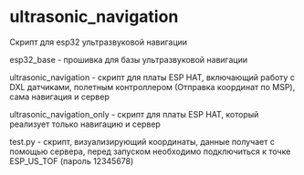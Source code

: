 # ultrasonic_navigation
Скрипт для esp32 ультразвуковой навигации

esp32_base - прошивка для базы ультразвуковой навигации

ultrasonic_navigation - скрипт для платы ESP HAT, включающий работу с DXL датчиками, полетным контроллером (Отправка координат по MSP), сама навигация и сервер

ultrasonic_navigation_only - скрипт для платы ESP HAT, который реализует только навигацию и сервер

test.py - скрипт, визуализирующий координаты, данные получает с помощью сервера, перед запуском необходимо подключиться к точке ESP_US_TOF (пароль 12345678)